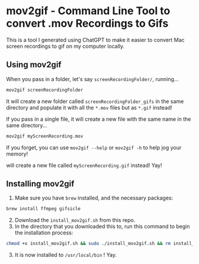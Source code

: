 # mov2gif - Command Line Tool to convert .mov Recordings to Gifs

This is a tool I generated using ChatGPT to make it easier to convert Mac screen recordings to gif on my computer locally.

## Using mov2gif

When you pass in a folder, let's say `screenRecordingFolder/`, running...

```bash
mov2gif screenRecordingFolder
```

It will create a new folder called `screenRecordingFolder_gifs` in the same directory and populate it with all the `*.mov` files but as `*.gif` instead! 

If you pass in a single file, it will create a new file with the same name in the same directory...

```bash
mov2gif myScreenRecording.mov
```

If you forget, you can use `mov2gif --help` or `mov2gif -h` to help jog your memory!

will create a new file called `myScreenRecording.gif` instead! Yay!

## Installing mov2gif

1. Make sure you have `brew` installed, and the necessary packages:

```bash
brew install ffmpeg gifsicle
```

2. Download the `install_mov2gif.sh` from this repo.
3. In the directory that you downloaded this to, run this command to begin the installation process:

```bash
chmod +x install_mov2gif.sh && sudo ./install_mov2gif.sh && rm install_mov2gif.sh
```

3. It is now installed to `/usr/local/bin` ! Yay.
